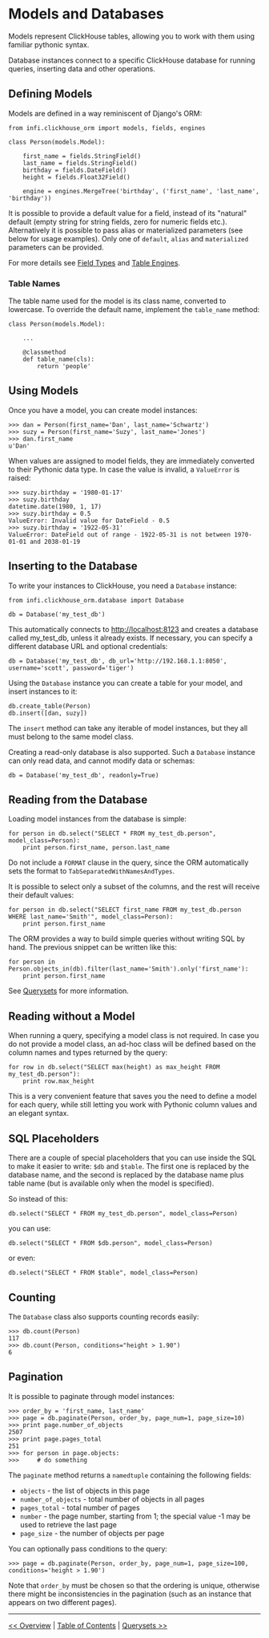 Models and Databases
====================

Models represent ClickHouse tables, allowing you to work with them using familiar pythonic syntax.

Database instances connect to a specific ClickHouse database for running queries, inserting data and other operations.

Defining Models
---------------

Models are defined in a way reminiscent of Django's ORM:

    from infi.clickhouse_orm import models, fields, engines

    class Person(models.Model):

        first_name = fields.StringField()
        last_name = fields.StringField()
        birthday = fields.DateField()
        height = fields.Float32Field()

        engine = engines.MergeTree('birthday', ('first_name', 'last_name', 'birthday'))

It is possible to provide a default value for a field, instead of its "natural" default (empty string for string fields, zero for numeric fields etc.). Alternatively it is possible to pass alias or materialized parameters (see below for usage examples). Only one of `default`, `alias` and `materialized` parameters can be provided.

For more details see [Field Types](field_types.md) and [Table Engines](table_engines.md).

### Table Names

The table name used for the model is its class name, converted to lowercase. To override the default name, implement the `table_name` method:

    class Person(models.Model):

        ...

        @classmethod
        def table_name(cls):
            return 'people'

Using Models
------------

Once you have a model, you can create model instances:

    >>> dan = Person(first_name='Dan', last_name='Schwartz')
    >>> suzy = Person(first_name='Suzy', last_name='Jones')
    >>> dan.first_name
    u'Dan'

When values are assigned to model fields, they are immediately converted to their Pythonic data type. In case the value is invalid, a `ValueError` is raised:

    >>> suzy.birthday = '1980-01-17'
    >>> suzy.birthday
    datetime.date(1980, 1, 17)
    >>> suzy.birthday = 0.5
    ValueError: Invalid value for DateField - 0.5
    >>> suzy.birthday = '1922-05-31'
    ValueError: DateField out of range - 1922-05-31 is not between 1970-01-01 and 2038-01-19

Inserting to the Database
-------------------------

To write your instances to ClickHouse, you need a `Database` instance:

    from infi.clickhouse_orm.database import Database

    db = Database('my_test_db')

This automatically connects to <http://localhost:8123> and creates a database called my_test_db, unless it already exists. If necessary, you can specify a different database URL and optional credentials:

    db = Database('my_test_db', db_url='http://192.168.1.1:8050', username='scott', password='tiger')

Using the `Database` instance you can create a table for your model, and insert instances to it:

    db.create_table(Person)
    db.insert([dan, suzy])

The `insert` method can take any iterable of model instances, but they all must belong to the same model class.

Creating a read-only database is also supported. Such a `Database` instance can only read data, and cannot modify data or schemas:

    db = Database('my_test_db', readonly=True)

Reading from the Database
-------------------------

Loading model instances from the database is simple:

    for person in db.select("SELECT * FROM my_test_db.person", model_class=Person):
        print person.first_name, person.last_name

Do not include a `FORMAT` clause in the query, since the ORM automatically sets the format to `TabSeparatedWithNamesAndTypes`.

It is possible to select only a subset of the columns, and the rest will receive their default values:

    for person in db.select("SELECT first_name FROM my_test_db.person WHERE last_name='Smith'", model_class=Person):
        print person.first_name

The ORM provides a way to build simple queries without writing SQL by hand. The previous snippet can be written like this:

    for person in Person.objects_in(db).filter(last_name='Smith').only('first_name'):
        print person.first_name

See [Querysets](querysets.md) for more information.


Reading without a Model
-----------------------

When running a query, specifying a model class is not required. In case you do not provide a model class, an ad-hoc class will be defined based on the column names and types returned by the query:

    for row in db.select("SELECT max(height) as max_height FROM my_test_db.person"):
        print row.max_height

This is a very convenient feature that saves you the need to define a model for each query, while still letting you work with Pythonic column values and an elegant syntax.

SQL Placeholders
----------------

There are a couple of special placeholders that you can use inside the SQL to make it easier to write: `$db` and `$table`. The first one is replaced by the database name, and the second is replaced by the database name plus table name (but is available only when the model is specified).

So instead of this:

    db.select("SELECT * FROM my_test_db.person", model_class=Person)

you can use:

    db.select("SELECT * FROM $db.person", model_class=Person)

or even:

    db.select("SELECT * FROM $table", model_class=Person)

Counting
--------

The `Database` class also supports counting records easily:

    >>> db.count(Person)
    117
    >>> db.count(Person, conditions="height > 1.90")
    6

Pagination
----------

It is possible to paginate through model instances:

    >>> order_by = 'first_name, last_name'
    >>> page = db.paginate(Person, order_by, page_num=1, page_size=10)
    >>> print page.number_of_objects
    2507
    >>> print page.pages_total
    251
    >>> for person in page.objects:
    >>>     # do something

The `paginate` method returns a `namedtuple` containing the following fields:

-   `objects` - the list of objects in this page
-   `number_of_objects` - total number of objects in all pages
-   `pages_total` - total number of pages
-   `number` - the page number, starting from 1; the special value -1
    may be used to retrieve the last page
-   `page_size` - the number of objects per page

You can optionally pass conditions to the query:

    >>> page = db.paginate(Person, order_by, page_num=1, page_size=100, conditions='height > 1.90')

Note that `order_by` must be chosen so that the ordering is unique, otherwise there might be inconsistencies in the pagination (such as an instance that appears on two different pages).


---

[<< Overview](index.md) | [Table of Contents](toc.md) | [Querysets >>](querysets.md)